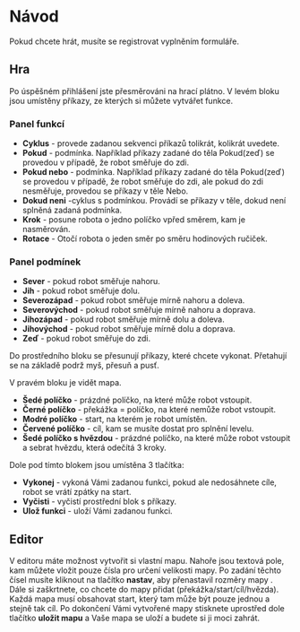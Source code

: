 # Návod

Pokud chcete hrát, musíte se registrovat vyplněním formuláře.

## Hra
Po úspěšném přihlášení jste přesměrováni na hrací plátno. V levém bloku jsou umístěny příkazy, ze kterých si můžete vytvářet funkce.

### Panel funkcí
-   <b>Cyklus</b> - provede zadanou sekvenci příkazů tolikrát, kolikrát uvedete.
-   <b>Pokud</b> - podmínka. Například příkazy zadané do těla Pokud(zeď) se provedou v případě, že robot směřuje do zdi.
-   <b>Pokud nebo</b> - podmínka. Například příkazy zadané do těla Pokud(zeď) se provedou v případě, že robot směřuje do zdi, ale pokud do zdi nesměřuje, provedou se příkazy v těle Nebo.
-   <b>Dokud neni</b> -cyklus s podmínkou. Provádí se příkazy v těle, dokud není splněná zadaná podmínka.
-   <b>Krok</b> - posune robota o jedno políčko vpřed směrem, kam je nasměrován.
-   <b>Rotace</b> - Otočí robota o jeden směr po směru hodinových ručiček.

### Panel podmínek

-   <b>Sever</b> - pokud robot směřuje nahoru.
-   <b>Jih</b> - pokud robot směřuje dolu.
-   <b>Severozápad</b> - pokud robot směřuje mírně nahoru a doleva.
-   <b>Severovýchod</b> - pokud robot směřuje mírně nahoru a doprava.
-   <b>Jihozápad</b> - pokud robot směřuje mírně dolu a doleva.
-   <b>Jihovýchod</b> - pokud robot směřuje mírně dolu a doprava.
-   <b>Zeď</b> - pokud robot směřuje do zdi.

Do prostředního bloku se přesunují příkazy, které chcete vykonat. Přetahují se na základě podrž myš, přesuň a pusť.

V pravém bloku je vidět mapa. 

-   <b>Šedé políčko</b> - prázdné políčko, na které může robot vstoupit.
-   <b>Černé políčko</b> - překážka = políčko, na které nemůže robot vstoupit.
-   <b>Modré políčko</b> - start, na kterém je robot umístěn.
-   <b>Červené políčko</b> - cíl, kam se musíte dostat pro splnění levelu.
-   <b>Šedé políčko s hvězdou</b> - prázdné políčko, na které může robot vstoupit a sebrat hvězdu, která odečítá 3 kroky.

Dole pod tímto blokem jsou umístěna 3 tlačítka:
-   <b>Vykonej</b> - vykoná Vámi zadanou funkci, pokud ale nedosáhnete cíle, robot se vrátí zpátky na start.
-   <b>Vyčisti</b> - vyčistí prostřední blok s příkazy.
-   <b>Ulož funkci</b> - uloží Vámi zadanou funkci.

## Editor
V editoru máte možnost vytvořit si vlastní mapu. Nahoře jsou textová pole, kam můžete vložit pouze čísla pro určení velikosti mapy. Po zadání těchto čísel musíte kliknout na tlačítko <b>nastav</b>, aby přenastavil rozměry mapy . Dále si zaškrtnete, co chcete do mapy přidat (překážka/start/cíl/hvězda). Každá mapa musí obsahovat start, který tam může být pouze jednou a stejně tak cíl. Po dokončení Vámi vytvořené mapy stisknete uprostřed dole tlačítko <b>uložit mapu</b> a Vaše mapa se uloží a budete si ji moci zahrát.